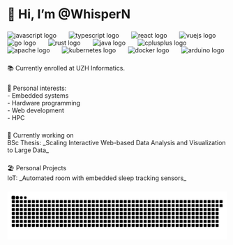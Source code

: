 <h1 align="left">👋 Hi, I’m @WhisperN</h1>

###

<div align="left">
  <img src="https://cdn.jsdelivr.net/gh/devicons/devicon/icons/javascript/javascript-original.svg" height="25" alt="javascript logo"  />
  <img width="20" />
  <img src="https://cdn.jsdelivr.net/gh/devicons/devicon/icons/typescript/typescript-original.svg" height="25" alt="typescript logo"  />
  <img width="20" />
  <img src="https://cdn.jsdelivr.net/gh/devicons/devicon/icons/react/react-original.svg" height="25" alt="react logo"  />
  <img width="20" />
  <img src="https://cdn.jsdelivr.net/gh/devicons/devicon/icons/vuejs/vuejs-original.svg" height="25" alt="vuejs logo"  />
  <img width="20" />
  <img src="https://cdn.jsdelivr.net/gh/devicons/devicon/icons/go/go-original.svg" height="25" alt="go logo"  />
  <img width="20" />
  <img src="https://cdn.jsdelivr.net/gh/devicons/devicon/icons/rust/rust-original.svg" height="25" alt="rust logo"  />
  <img width="20" />
  <img src="https://cdn.jsdelivr.net/gh/devicons/devicon/icons/java/java-original.svg" height="25" alt="java logo"  />
  <img width="20" />
  <img src="https://cdn.jsdelivr.net/gh/devicons/devicon/icons/cplusplus/cplusplus-original.svg" height="25" alt="cplusplus logo"  />
  <img width="20" />
  <img src="https://cdn.jsdelivr.net/gh/devicons/devicon/icons/apache/apache-original.svg" height="25" alt="apache logo"  />
  <img width="20" />
  <img src="https://cdn.jsdelivr.net/gh/devicons/devicon/icons/kubernetes/kubernetes-plain.svg" height="25" alt="kubernetes logo"  />
  <img width="20" />
  <img src="https://cdn.jsdelivr.net/gh/devicons/devicon/icons/docker/docker-original.svg" height="25" alt="docker logo"  />
  <img width="20" />
  <img src="https://cdn.jsdelivr.net/gh/devicons/devicon/icons/arduino/arduino-original.svg" height="25" alt="arduino logo"  />
</div>

###

<p align="left">📚 Currently enrolled at UZH Informatics.</p>

###

<p align="left">🎯 Personal interests:<br>- Embedded systems<br>- Hardware programming<br>- Web development<br>- HPC</p>

###

<p align="left">🚀 Currently working on<br>BSc Thesis: _Scaling Interactive Web-based Data Analysis and Visualization to Large Data_</p>

###

<p align="left">🏖️ Personal Projects<br>IoT: _Automated room with embedded sleep tracking sensors_</p>

###

<img src="https://raw.githubusercontent.com/WhisperN/WhisperN/output/snake.svg" alt="Snake animation" />

###

